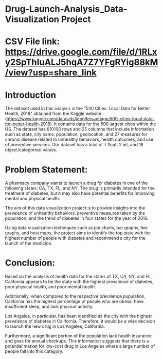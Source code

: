 # Drug-Launch-Analysis_Data-Visualization Project
# CSV File link: https://drive.google.com/file/d/1RLxy2SpThIuALJ5hqA7Z7YFgRYig88kM/view?usp=share_link
# Introduction 
The dataset used in this analysis is the "500 Cities: Local Data for Better Health, 2018" obtained from the Kaggle website (https://www.kaggle.com/datasets/jennifersantiago/500-cities-local-data-for-better-health-2018). It contains data for the 500 largest cities within the US. The dataset has 810103 rows and 25 columns that include information such as state, city name, population, geolocation, and 27 measures for chronic disease related to unhealthy behaviors, health outcomes, and use of preventive services. Our dataset has a total of 7 float, 2 int, and 16 object/categorical values. 

# Problem Statement: 
A pharmacy company wants to launch a drug for diabetes in one of the following states: CA, TX, FL, and NY. The drug is primarily intended for the treatment of diabetes, but it may also have potential benefits for improving mental and physical health.

The aim of this data visualization project is to provide insights into the prevalence of unhealthy behaviors, preventive measures taken by the population, and the trend of diabetes in four states for the year of 2016.

Using data visualization techniques such as pie charts, bar graphs, line graphs, and heat maps, the project aims to identify the top state with the highest number of people with diabetes and recommend a city for the launch of the medicine.

# Conclusion:
Based on the analysis of health data for the states of TX, CA, NY, and FL, California appears to be the state with the highest prevalence of diabetes, poor physical health, and poor mental health. 

Additionally, when compared to the respective prevalence population, California has the highest percentage of people who are obese, have insufficient sleep, and lack physical activity. 

Los Angeles, in particular, has been identified as the city with the highest prevalence of diabetes in California. Therefore, it would be a wise decision to launch the new drug in Los Angeles, California. 

Furthermore, a significant portion of the population lack health insurance and goes for annual checkups. This information suggests that there is a potential market for low-cost drug in Los Angeles where a large number of people fall into this category.

